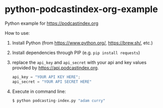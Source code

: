 # python-podcastindex-org-example
 
Python example for https://podcastindex.org

How to use:

1. Install Python (from https://www.python.org/, https://brew.sh/, etc.)

1. Install dependencies through PIP (e.g. `pip install requests`)

1. replace the `api_key` and `api_secret` with your api and key values provided by https://api.podcastindex.org.

    ```python
    api_key = "YOUR API KEY HERE";
    api_secret = "YOUR API SECRET HERE"
    ```

1. Execute in command line:
    ```python
    $ python podcasting-index.py "adam curry"
    ```